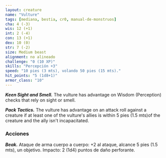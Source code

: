 ```yaml
---
layout: creature
name: "Vulture"
tags: [mediana, bestia, cr0, manual-de-monstruos]
cha: 4 (-3)
wis: 12 (+1)
int: 2 (-4)
con: 13 (+1)
dex: 10 (0)
str: 7 (-2)
size: Medium beast
alignment: no alineado
challenge: "0 (10 XP)"
skills: "Percepción +3"
speed: "10 pies (3 mts), volando 50 pies (15 mts)."
hit_points: "5 (1d8+1)"
armor_class: "10"
---
```


***Keen Sight and Smell.*** The vulture has advantage on Wisdom (Perception) checks that rely on sight or smell.

***Pack Tactics.*** The vulture has advantage on an attack roll against a creature if at least one of the vulture's allies is within 5 pies (1.5 mts)of the creature and the ally isn't incapacitated.

### Acciones

***Beak.*** Ataque de arma cuerpo a cuerpo: +2 al ataque, alcance 5 pies (1.5 mts), un objetivo. Impacto: 2 (1d4) puntos de daño perforante.